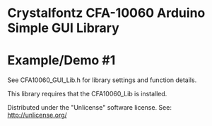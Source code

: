 # Crystalfontz CFA-10060 Arduino Simple GUI Library
#  Example/Demo #1

See CFA10060_GUI_Lib.h for library settings and function details.

This library requires that the CFA10060_Lib is installed.

Distributed under the "Unlicense" software license.
See: http://unlicense.org/